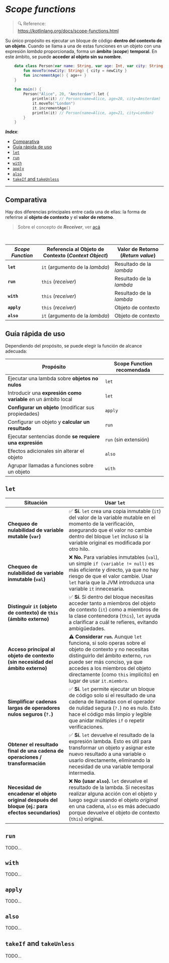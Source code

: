 <h1><i>Scope functions</i></h1>

> 🔍 Reference:  
> https://kotlinlang.org/docs/scope-functions.html

Su único propósito es ejecutar un bloque de código **dentro del contexto de un objeto**. Cuando se llama a una de estas funciones en un objeto con una expresión *lambda* proporcionada, forma un **ámbito** (***scope***) **temporal**.  En este ámbito, se puede **acceder al objeto sin su nombre**.

```kotlin
    data class Person(var name: String, var age: Int, var city: String) {
        fun moveTo(newCity: String) { city = newCity }
        fun incrementAge() { age++ }
    }
    
    fun main() {
        Person("Alice", 20, "Amsterdam").let {
            println(it) // Person(name=Alice, age=20, city=Amsterdam)
            it.moveTo("London")
            it.incrementAge()
            println(it) // Person(name=Alice, age=21, city=London)
        }
    }
```

***Index***:
<!-- TOC -->
  * [Comparativa](#comparativa)
  * [Guía rápida de uso](#guía-rápida-de-uso)
  * [`let`](#let)
  * [`run`](#run)
  * [`with`](#with)
  * [`apply`](#apply)
  * [`also`](#also)
  * [``takeIf`` and ``takeUnless``](#takeif-and-takeunless)
<!-- TOC -->

---

## Comparativa
Hay dos diferencias principales entre cada una de ellas: la forma de referirse al **objeto de contexto** y el **valor de retorno**.

> Sobre el concepto de ***Receiver***, ver [acá](../Glosary%20&%20Core%20Concepts/Software%20in%20general.md#receiver)

<br>

| ***Scope Function*** | **Referencia al Objeto de Contexto (*Context Object*)** | **Valor de Retorno (*Return value*)** |
|----------------------|---------------------------------------------------------|---------------------------------------|
| **`let`**            | `it` (argumento de la *lambda*)                         | Resultado de la *lambda*              |
| **`run`**            | `this` (*receiver*)                                     | Resultado de la *lambda*              |
| **`with`**           | `this` (*receiver*)                                     | Resultado de la *lambda*              |
| **`apply`**          | `this` (*receiver*)                                     | Objeto de contexto                    |
| **`also`**           | `it` (argumento de la *lambda*)                         | Objeto de contexto                    |

## Guía rápida de uso
Dependiendo del propósito, se puede elegir la función de alcance adecuada:

| Propósito                                                     | Scope Function recomendada |
|---------------------------------------------------------------|----------------------------|
| Ejecutar una lambda sobre **objetos no nulos**                | `let`                      |
| Introducir una **expresión como variable** en un ámbito local | `let`                      |
| **Configurar un objeto** (modificar sus propiedades)          | `apply`                    |
| Configurar un objeto y **calcular un resultado**              | `run`                      |
| Ejecutar sentencias donde **se requiere una expresión**       | `run` (sin extensión)      |
| Efectos adicionales sin alterar el objeto                     | `also`                     |
| Agrupar llamadas a funciones sobre un objeto                  | `with`                     |

## `let`
| **Situación**                                                                                    | **Usar `let`**                                                                                                                                                                                                                                                                       |
|--------------------------------------------------------------------------------------------------|--------------------------------------------------------------------------------------------------------------------------------------------------------------------------------------------------------------------------------------------------------------------------------------|
| **Chequeo de nulabilidad de variable mutable (`var`)**                                           | ✅ **Sí.** `let` crea una copia inmutable (`it`) del valor de la variable mutable en el momento de la verificación, asegurando que el valor no cambie dentro del bloque `let` incluso si la variable original es modificada por otro hilo.                                            |
| **Chequeo de nulabilidad de variable inmutable (`val`)**                                         | ❌ **No.** Para variables inmutables (`val`), un simple `if (variable != null)` es más eficiente y directo, ya que no hay riesgo de que el valor cambie. Usar `let` haría que la JVM introduzca una variable `it` innecesaria.                                                        |
| **Distinguir `it` (objeto de contexto) de `this` (ámbito externo)**                              | ✅ **Sí.** Si dentro del bloque necesitas acceder tanto a miembros del objeto de contexto (`it`) como a miembros de la clase contenedora (`this`), `let` ayuda a clarificar a cuál te refieres, evitando ambigüedades.                                                                |
| **Acceso principal al objeto de contexto (sin necesidad del ámbito externo)**                    | ⚠️ **Considerar `run`.** Aunque `let` funciona, si solo operas sobre el objeto de contexto y no necesitas distinguirlo del ámbito externo, `run` puede ser más conciso, ya que accedes a los miembros del objeto directamente (como `this` implícito) en lugar de usar `it.miembro`. |
| **Simplificar cadenas largas de operadores nulos seguros (`?.`)**                                | ✅ **Sí.** `let` permite ejecutar un bloque de código solo si el resultado de una cadena de llamadas con el operador de nulidad segura (`?.`) no es nulo. Esto hace el código más limpio y legible que anidar múltiples `if` o repetir verificaciones.                                |
| **Obtener el resultado final de una cadena de operaciones / transformación**                     | ✅ **Sí.** `let` devuelve el resultado de la expresión lambda. Esto es útil para transformar un objeto y asignar este nuevo resultado a una variable o usarlo directamente, eliminando la necesidad de una variable temporal intermedia.                                              |
| **Necesidad de encadenar el objeto original después del bloque (ej.: para efectos secundarios)** | ❌ **No (usar `also`).** `let` devuelve el resultado de la lambda. Si necesitas realizar alguna acción con el objeto y luego seguir usando el objeto *original* en una cadena, `also` es más adecuado porque devuelve el objeto de contexto (`this`) original.                        |

## `run`
TODO...

## `with`
TODO...

## `apply`
TODO...

## `also`
TODO...

## ``takeIf`` and ``takeUnless``
TODO...
